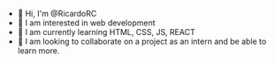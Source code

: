 - 👋 Hi, I'm @RicardoRC
- 👀 I am interested in web development
- 🌱 I am currently learning HTML, CSS, JS, REACT
- 💞️ I am looking to collaborate on a project as an intern and be able to learn more.

<!---
RicardoRC-J/RicardoRC-J is a ✨ special ✨ repository because its `README.md` (this file) appears on your GitHub profile.
You can click the Preview link to take a look at your changes.
--->
